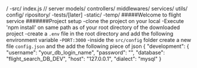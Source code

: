 /
    -src/
       index.js // server
       models/
       controllers/
       middlewares/
       services/
       utils/
       config/
       ripository/
    -tests/[later]
    -static/
    -temp/
    #####Welcome  to flight service
    #######Project setup
    -clone the project on your local
    -Execute 'npm install' on same path as of your root directory of the downloaded project
    -create a `.env` file in the root directory and add the following environment variable
       -`PORT:3000`
    -inside the `src/config` folder create a new file `config.json` and the add the following piece of json
    {
  "development": {
    "username": "your_db_login_name",
    "password": "<Your password>",
    "database": "flight_search_DB_DEV",
    "host": "127.0.0.1",
    "dialect": "mysql"
  }